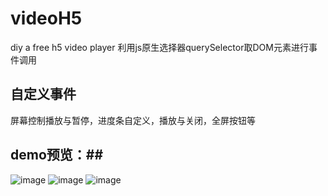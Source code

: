 # videoH5
diy a free h5 video player
利用js原生选择器querySelector取DOM元素进行事件调用

## 自定义事件 ##
屏幕控制播放与暂停，进度条自定义，播放与关闭，全屏按钮等
## demo预览：##
![image](https://github.com/PhotoArtLife/videoH5/blob/master/images/view1.jpg)
![image](https://github.com/PhotoArtLife/videoH5/blob/master/images/view2.jpg)
![image](https://github.com/PhotoArtLife/videoH5/blob/master/images/view3.jpg)
